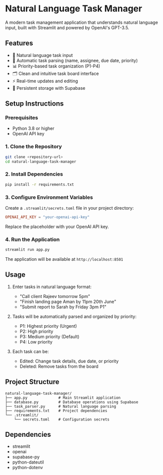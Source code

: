 # Natural Language Task Manager

A modern task management application that understands natural language input, built with Streamlit and powered by OpenAI's GPT-3.5.

## Features

- 📝 Natural language task input
- 🎯 Automatic task parsing (name, assignee, due date, priority)
- 📊 Priority-based task organization (P1-P4)
- 🗂️ Clean and intuitive task board interface
- ⚡ Real-time updates and editing
- 🔄 Persistent storage with Supabase

## Setup Instructions

### Prerequisites

- Python 3.8 or higher
- OpenAI API key

### 1. Clone the Repository

```bash
git clone <repository-url>
cd natural-language-task-manager
```

### 2. Install Dependencies

```bash
pip install -r requirements.txt
```

### 3. Configure Environment Variables

Create a `.streamlit/secrets.toml` file in your project directory:

```toml
OPENAI_API_KEY = "your-openai-api-key"
```

Replace the placeholder with your OpenAI API key.

### 4. Run the Application

```bash
streamlit run app.py
```

The application will be available at `http://localhost:8501`

## Usage

1. Enter tasks in natural language format:
   - "Call client Rajeev tomorrow 5pm"
   - "Finish landing page Aman by 11pm 20th June"
   - "Submit report to Sarah by Friday 3pm P1"

2. Tasks will be automatically parsed and organized by priority:
   - P1: Highest priority (Urgent)
   - P2: High priority
   - P3: Medium priority (Default)
   - P4: Low priority

3. Each task can be:
   - Edited: Change task details, due date, or priority
   - Deleted: Remove tasks from the board

## Project Structure

```
natural-language-task-manager/
├── app.py              # Main Streamlit application
├── database.py         # Database operations using Supabase
├── task_parser.py      # Natural language parsing
├── requirements.txt    # Project dependencies
└── .streamlit/
    └── secrets.toml    # Configuration secrets
```

## Dependencies

- streamlit
- openai
- supabase-py
- python-dateutil
- python-dotenv